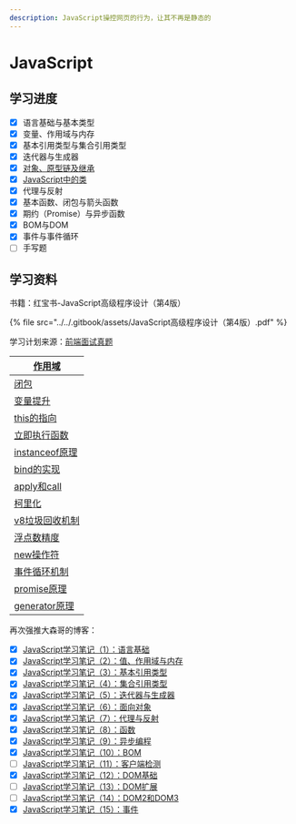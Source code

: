```yaml
---
description: JavaScript操控网页的行为，让其不再是静态的
---
```


# JavaScript

## 学习进度

* [x] 语言基础与基本类型
* [x] 变量、作用域与内存
* [x] 基本引用类型与集合引用类型
* [x] 迭代器与生成器
* [x] [对象、原型链及继承](prototype-and-inherit.md)
* [x] [JavaScript中的类](javascript-zhong-de-lei.md)
* [x] 代理与反射
* [x] 基本函数、闭包与箭头函数
* [x] 期约（Promise）与异步函数
* [x] BOM与DOM
* [x] 事件与事件循环
* [ ] 手写题

## 学习资料

书籍：红宝书-JavaScript高级程序设计（第4版）

{% file src="../../.gitbook/assets/JavaScript高级程序设计（第4版）.pdf" %}

学习计划来源：[前端面试真题](https://jf98y0i883.feishu.cn/base/appcnGuMhCDR0Bp5wLWvehGNomg?table=tblJmmVmCq2Ug8hs\&view=vewTe1iz28)

| [作用域](https://github.com/mqyqingfeng/Blog/issues/6)                  |
| -------------------------------------------------------------------- |
| [闭包](https://github.com/mqyqingfeng/Blog/issues/9)                   |
| [变量提升](https://github.com/mqyqingfeng/Blog/issues/5)                 |
| [this的指向](https://github.com/mqyqingfeng/Blog/issues/7)              |
| [立即执行函数](https://segmentfault.com/a/1190000003985390)                |
| [instanceof原理](https://juejin.cn/post/6844903613584654344)           |
| [bind的实现](https://github.com/mqyqingfeng/Blog/issues/12)             |
| [apply和call](https://segmentfault.com/a/1190000018017796)            |
| [柯里化](https://github.com/mqyqingfeng/Blog/issues/42)                 |
| [v8垃圾回收机制](https://juejin.cn/post/6844904016325902344)               |
| [浮点数精度](https://github.com/mqyqingfeng/Blog/issues/155)              |
| [new操作符](https://github.com/mqyqingfeng/Blog/issues/13)              |
| [事件循环机制](https://zhuanlan.zhihu.com/p/33058983)                      |
| [promise原理](https://juejin.cn/post/6844904063570542599)              |
| [generator原理](http://www.alloyteam.com/2016/02/generators-in-depth/) |

再次强推大森哥的博客：

* [x] [JavaScript学习笔记（1）：语言基础](https://sadose.github.io/2021/12/04/js001/)
* [x] [JavaScript学习笔记（2）：值、作用域与内存](https://sadose.github.io/2021/12/07/js002/)
* [x] [JavaScript学习笔记（3）：基本引用类型](https://sadose.github.io/2021/12/08/js003/)
* [x] [JavaScript学习笔记（4）：集合引用类型](https://sadose.github.io/2021/12/10/js004/)
* [x] [JavaScript学习笔记（5）：迭代器与生成器](https://sadose.github.io/2021/12/13/js005/)
* [x] [JavaScript学习笔记（6）：面向对象](https://sadose.github.io/2021/12/15/js006/)
* [x] [JavaScript学习笔记（7）：代理与反射](https://sadose.github.io/2021/12/17/js007/)
* [x] [JavaScript学习笔记（8）：函数](https://sadose.github.io/2021/12/23/js008/)
* [x] [JavaScript学习笔记（9）：异步编程](https://sadose.github.io/2021/12/24/js009/)
* [x] [JavaScript学习笔记（10）：BOM](https://sadose.github.io/2022/01/16/js010/)
* [ ] [JavaScript学习笔记（11）：客户端检测](https://sadose.github.io/2022/02/02/js011/)
* [x] [JavaScript学习笔记（12）：DOM基础](https://sadose.github.io/2022/02/13/js012/)
* [ ] [JavaScript学习笔记（13）：DOM扩展](https://sadose.github.io/2022/03/01/js013/)
* [ ] [JavaScript学习笔记（14）：DOM2和DOM3](https://sadose.github.io/2022/03/07/js014/)
* [x] [JavaScript学习笔记（15）：事件](https://sadose.github.io/2022/03/11/js015/)

